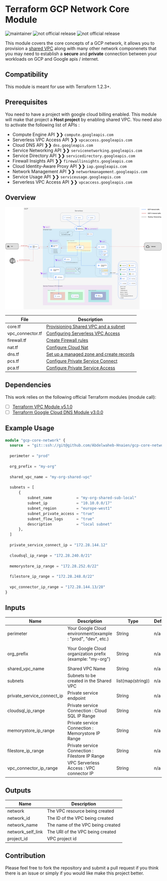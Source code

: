 # Terraform GCP Network Core Module


![maintainer](https://img.shields.io/badge/GCP-blue
) ![not official release](https://img.shields.io/badge/IaC-Terraform-blueviolet)
![not official release](https://img.shields.io/badge/release-not%20official-orange)

This module covers the core concepts of a GCP network, it allows you to provision a [shared VPC](https://cloud.google.com/vpc/docs/shared-vpc) along with many other network componenets that you may need to establish a **secure** and **private** connection between your workloads on GCP and Google apis / internet.

## Compatibility

This module is meant for use with Terraform 1.2.3+.

## Prerequisites

You need to have a project with google cloud billing enabled.
This module will make that project a **Host project** by enabling shared VPC. You need also to activate the following list of APIs :
- Compute Engine API ❯❯ `compute.googleapis.com`
- Serverless VPC Access API ❯❯ `vpcaccess.googleapis.com`
- Cloud DNS API ❯❯ `dns.googleapis.com`
- Service Networking API ❯❯ `servicenetworking.googleapis.com`
- Service Directory API ❯❯ `servicedirectory.googleapis.com`
- Firewall Insights API ❯❯ `firewallinsights.googleapis.com`
- Cloud Identity-Aware Proxy API ❯❯ `iap.googleapis.com`
- Network Management API ❯❯ `networkmanagement.googleapis.com`
- Service Usage API ❯❯ `serviceusage.googleapis.com`
- Serverless VPC Access API ❯❯ `vpcaccess.googleapis.com`

## Overview
![keyrus_vpc_network_archi_v2.png](doc/vpc_network_archi.png)

| File | Description  |
| --- | --- |
| core.tf     | [Provisioning Shared VPC and a subnet](https://cloud.google.com/vpc/docs/provisioning-shared-vpc) |
| vpc_connector.tf | [Configuring Serverless VPC Access](https://cloud.google.com/vpc/docs/configure-serverless-vpc-access)  |
| firewall.tf | [Create Firewall rules](https://cloud.google.com/vpc/docs/using-firewalls) |
| nat.tf | [Configure Cloud Nat](https://cloud.google.com/nat/docs/set-up-manage-network-address-translation) |
| dns.tf | [Set up a managed zone and create records](https://cloud.google.com/dns/docs/zones) |
| pcs.tf | [Configure Private Service Connect](https://cloud.google.com/vpc/docs/configure-private-service-connect-apis) |
| pca.tf | [Configure Private Service Access](https://cloud.google.com/vpc/docs/configure-private-services-access) |

## Dependencies
This work relies on the following official Terraform modules (module call):
- [ ] [Terraform VPC Module v5.1.0](https://github.com/terraform-google-modules/terraform-google-network/tree/v5.1.0/modules/vpc)
- [ ] [Terraform Google Cloud DNS Module v3.0.0](https://github.com/terraform-google-modules/terraform-google-cloud-dns/tree/v3.0.0)

## Example Usage
```terraform
module "gcp-core-network" {
  source  = "git::ssh://git@github.com/Abdelwaheb-Hnaien/gcp-core-network.git?ref=v0.1.0"

  perimeter = "prod"

  org_prefix = "my-org"

  shared_vpc_name = "my-org-shared-vpc"

  subnets = [
      {
          subnet_name           = "my-org-shared-sub-local"
          subnet_ip             = "10.10.0.0/17"
          subnet_region         = "europe-west1"
          subnet_private_access = "true"
          subnet_flow_logs      = "true"
          description           = "local subnet"
      },
  ]

  private_service_connect_ip = "172.28.144.12"

  cloudsql_ip_range = "172.28.240.0/21"

  memorystore_ip_range = "172.28.252.0/22"

  filestore_ip_range = "172.28.248.0/22"

  vpc_connector_ip_range = "172.28.144.13/28"
}

```

## Inputs
| Name | Description  | Type | Default  | Required  |
| --- | --- | --- | --- | --- |
| perimeter | Your Google Cloud environment(example : "prod", "dev", etc.)  | String | n/a  | Required  |
| org_prefix | Your Google Cloud organization prefix (example: "my-org")  | String | n/a  | Required (at least one subnet)  |
| shared_vpc_name | Shared VPC Name  | String | n/a  | Required  |
| subnets | Subnets to be created in the Shared VPC  | list(map(string)) | n/a  | Required  |
| private_service_connect_ip | Private service endpoint  | String | n/a  | Required  |
| cloudsql_ip_range | Private service Connection : Cloud SQL IP Range  | String | n/a  | Required  |
| memorystore_ip_range | Private service Connection : Memorystore IP Range  | String | n/a  | Required  |
| filestore_ip_range | Private service Connection : Filestore IP Range  | String | n/a  | Required  |
| vpc_connector_ip_range | VPC Serverless Access : VPC connector IP | String | n/a  | Required  |

## Outputs
| Name | Description  |
| --- | --- |
network	| The VPC resource being created |
network_id |	The ID of the VPC being created |
network_name | The name of the VPC being created |
network_self_link	| The URI of the VPC being created |
project_id | VPC project id |

## Contribution
Please feel free to fork the repository and submit a pull request if you think there is an issue or simply if you would like make this project better.

